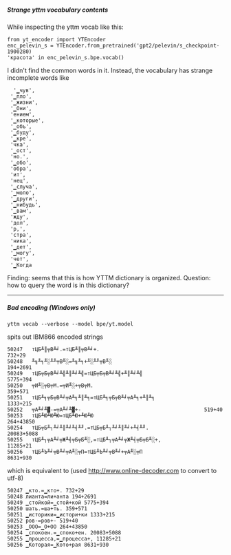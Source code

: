 ##### Strange yttm vocabulary contents

While inspecting the yttm vocab like this:
```
from yt_encoder import YTEncoder
enc_pelevin_s = YTEncoder.from_pretrained('gpt2/pelevin/s_checkpoint-1900280)
'красота' in enc_pelevin_s.bpe.vocab()
```
I didn't find the common words in it. Instead, the vocabulary has strange incomplete words like 
``` 
  '▁чув',
 '▁пло',
 '▁жизни',
 '▁Они',
 'ением',
 '▁которые',
 '▁объ',
 '▁буду',
 '▁кре',
 'чка',
 '▁ост',
 'но.',
 '▁обо',
 'обра',
 'ит',
 'нец',
 '▁случа',
 '▁моло',
 '▁други',
 '▁нибудь',
 '▁вам',
 'жду',
 'дол',
 'р,',
 'стра',
 'ника',
 '▁дет',
 '▁могу',
 'чет',
 '▁Когда 
```
Finding: seems that this is how YTTM dictionary is organized. Question: how to query the word is in this dictionary?

-------------------------------------------------------------

##### Bad encoding (Windows only)
```
yttm vocab --verbose --model bpe/yt.model 
```
spits out IBM866 encoded strings
``` 
50247   тЦБ╨║╤В╨╛.=тЦБ╨║╤В╨╛+.                                      732+29
50248   ╨╗╨╕╨░╨╜╤В╨░=╨╗╨╕+╨░╨╜╤В╨░                                    194+2691
50249   тЦБ╤Б╤В╨╛╨╣╨║╨╛╨╣=тЦБ╤Б╤В╨╛╨╣+╨║╨╛╨╣                                5775+394
50250   ╤И╨░╤В╤М.=╤И╨░+╤В╤М.                                      359+571
50251   тЦБ╨╕╤Б╤В╨╛╤А╨╕╨║╨╕=тЦБ╨╕╤Б╤В╨╛╤А╨╕+╨║╨╕                              1333+215
50252   ╤А╨╛╨▓-=╤А╨╛╨▓+-                                        519+40
50253   тЦБ╨Ю╨Ю╨Ю=тЦБ╨Ю+╨Ю╨Ю                                        264+43850
50254   тЦБ╤Б╨┐╨╛╨║╨╛╨╡╨╜.=тЦБ╤Б╨┐╨╛╨║╨╛+╨╡╨╜.                              20083+5088
50255   тЦБ╨┐╤А╨╛╤Ж╨╡╤Б╤Б╨░,=тЦБ╨┐╤А╨╛╤Ж╨╡╤Б╤Б╨░+,                            11285+21
50256   тЦБ╨Ъ╨╛╤В╨╛╤А╨░╤П=тЦБ╨Ъ╨╛╤В╨╛+╤А╨░╤П                                8631+930
```
which is equivalent to (used http://www.online-decoder.com to convert to utf-8)
``` 
50247 ▁кто.=▁кто+. 732+29
50248 лианта=ли+анта 194+2691
50249 ▁стойкой=▁стой+кой 5775+394
50250 шать.=ша+ть. 359+571
50251 ▁историки=▁истори+ки 1333+215
50252 ров-=ров+- 519+40
50253 ▁ООО=▁О+ОО 264+43850
50254 ▁спокоен.=▁споко+ен. 20083+5088
50255 ▁процесса,=▁процесса+, 11285+21
50256 ▁Которая=▁Кото+рая 8631+930
```